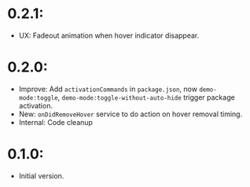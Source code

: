 # 0.2.1:
- UX: Fadeout animation when hover indicator disappear.

# 0.2.0:
- Improve: Add `activationCommands` in `package.json`, now `demo-mode:toggle`, `demo-mode:toggle-without-auto-hide` trigger package activation.
- New: `onDidRemoveHover` service to do action on hover removal timing.
- Internal: Code cleanup

# 0.1.0:
- Initial version.
